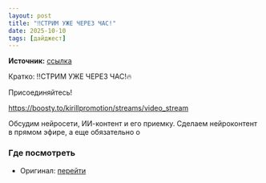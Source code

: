 ```yaml
---
layout: post
title: "‼️СТРИМ УЖЕ ЧЕРЕЗ ЧАС!"
date: 2025-10-10
tags: [дайджест]
---
```


**Источник:** [ссылка](https://t.me/kiryl_motion/418)

Кратко: ‼️СТРИМ УЖЕ ЧЕРЕЗ ЧАС!🔥

Присоединяйтесь!

https://boosty.to/kirillpromotion/streams/video_stream

Обсудим нейросети, ИИ-контент и его приемку. Сделаем нейроконтент в прямом эфире, а еще обязательно о

### Где посмотреть
- Оригинал: [перейти]({link})
